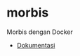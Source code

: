 # morbis

Morbis dengan Docker


* [Dokumentasi](https://github.com/cocomdidin/morbis/tree/master/documentation)